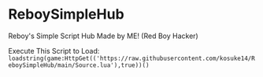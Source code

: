 # ReboySimpleHub
Reboy's Simple Script Hub Made by ME! (Red Boy Hacker)

Execute This Script to Load: `loadstring(game:HttpGet(('https://raw.githubusercontent.com/kosuke14/ReboySimpleHub/main/Source.lua'),true))()`
